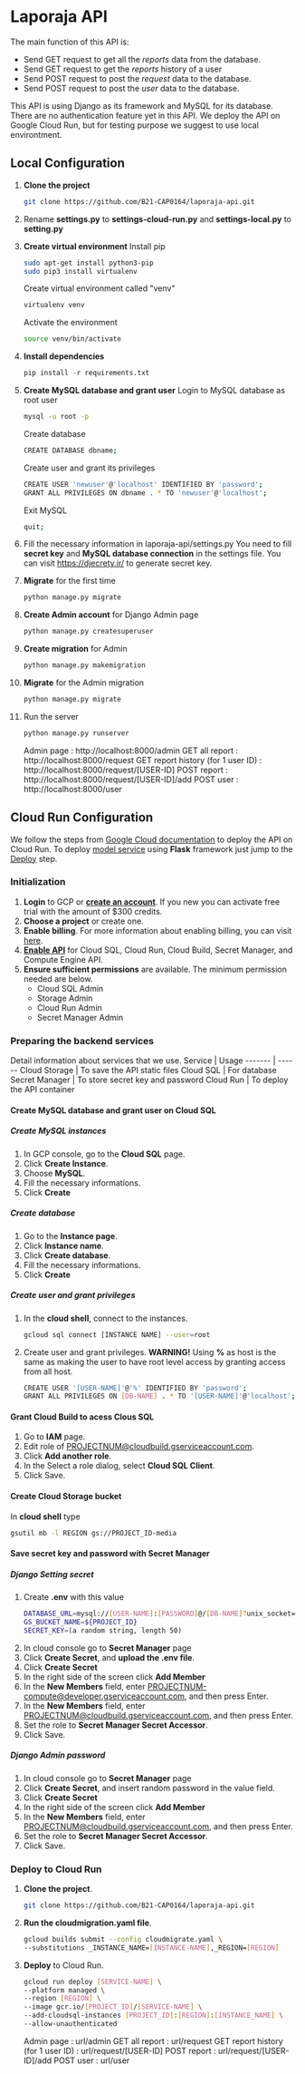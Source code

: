 # Laporaja API
The main function of this API is:
- Send GET request to get all the _reports_ data from the database.
- Send GET request to get the _reports_ history of a user
- Send POST request to post the _request_ data to the database.
- Send POST request to post the _user_ data to the database.

This API is using Django as its framework and MySQL for its database.
There are no authentication feature yet in this API. 
We deploy the API on Google Cloud Run, but for testing purpose we suggest to use local environtment.

## Local Configuration
1. **Clone the project**
    ```sh
    git clone https://github.com/B21-CAP0164/laporaja-api.git
    ```
2. Rename **settings.py** to **settings-cloud-run.py** and **settings-local.py** to **setting.py**
2. **Create virtual environment**
    Install pip
    ```sh
    sudo apt-get install python3-pip
    sudo pip3 install virtualenv
    ```
    Create virtual environment called "venv"
    ```sh
    virtualenv venv
    ```
    Activate the environment
    ```sh
    source venv/bin/activate
    ```
3. **Install dependencies**
    ```python
    pip install -r requirements.txt
    ```
4. **Create MySQL database and grant user**
    Login to MySQL database as root user
    ```sh
    mysql -u root -p
    ```
    Create database
    ```sh
    CREATE DATABASE dbname;
    ```
    Create user and grant its privileges
    ```sh
    CREATE USER 'newuser'@'localhost' IDENTIFIED BY 'password';
    GRANT ALL PRIVILEGES ON dbname . * TO 'newuser'@'localhost';
    ```
    Exit MySQL
    ```sh
    quit;
    ```
5. Fill the necessary information in laporaja-api/settings.py
    You need to fill **secret key** and **MySQL database connection** in the settings file.
    You can visit https://djecrety.ir/ to generate secret key. 

6. **Migrate** for the first time
    ```sh
    python manage.py migrate
    ```
7. **Create Admin account** for Django Admin page
    ```sh
    python manage.py createsuperuser
    ```
8. **Create migration** for Admin
    ```sh
    python manage.py makemigration
    ```
9. **Migrate** for the Admin migration
    ```sh
    python manage.py migrate
    ```
10. Run the server
    ```sh
    python manage.py runserver
    ```
    Admin page : http://localhost:8000/admin
    GET all report : http://localhost:8000/request
    GET report history (for 1 user ID) : http://localhost:8000/request/[USER-ID]
    POST report : http://localhost:8000/request/[USER-ID]/add
    POST user : http://localhost:8000/user
    
## Cloud Run Configuration
We follow the steps from [Google Cloud documentation](https://cloud.google.com/python/django/run) to deploy the API on Cloud Run.
To deploy [model service](https://github.com/B21-CAP0164/ML_Final-Project.git) using **Flask** framework just jump to the [Deploy](/#-deploy-to-cloud-run) step.

### Initialization
1. **Login** to GCP or [**create an account**](https://console.cloud.google.com/freetrial?_ga=2.79791191.1147108650.1623074813-999576286.1622490512). If you new you can activate free trial with the amount of $300 credits.
2. **Choose a project** or create one.
3. **Enable billing**. For more information about enabling billing, you can visit [here]( https://cloud.google.com/billing/docs/how-to/modify-project).
4. [**Enable API**](https://console.cloud.google.com/flows/enableapi?apiid=run.googleapis.com,sql-component.googleapis.com,sqladmin.googleapis.com,compute.googleapis.com,cloudbuild.googleapis.com,secretmanager.googleapis.com&_ga=2.118206409.1147108650.1623074813-999576286.1622490512&_gac=1.253091323.1623075296.Cj0KCQjwh_eFBhDZARIsALHjIKdof96Em5Zk67EaqR4GmjPsoKsXKBHSwcW2xWhYxw8IyGxNqAnHdsgaAqRDEALw_wcB) for Cloud SQL, Cloud Run, Cloud Build, Secret Manager, and Compute Engine API.
5. **Ensure sufficient permissions** are available. The minimum permission needed are below.
    - Cloud SQL Admin
    - Storage Admin
    - Cloud Run Admin
    - Secret Manager Admin

### Preparing the backend services
Detail information about services that we use.
Service | Usage
------- | ------
Cloud Storage | To save the API static files
Cloud SQL | For database
Secret Manager | To store secret key and password
Cloud Run | To deploy the API container

#### Create MySQL database and grant user on Cloud SQL
##### Create MySQL instances 
1. In GCP console, go to the **Cloud SQL** page.
2. Click **Create Instance**.
3. Choose **MySQL**.
4. Fill the necessary informations.
5. Click **Create**
##### Create database
1. Go to the **Instance page**.
2. Click **Instance name**.
3. Click **Create database**.
4. Fill the necessary informations.
5. Click **Create**
##### Create user and grant privileges
1. In the **cloud shell**, connect to the instances.
    ```sh
    gcloud sql connect [INSTANCE NAME] --user=root
    ```
2. Create user and grant privileges.
**WARNING!** Using **%** as host is the same as making the user to have root level access by granting access from all host.
    ```sh
    CREATE USER '[USER-NAME]'@'%' IDENTIFIED BY 'password';
    GRANT ALL PRIVILEGES ON [DB-NAME] . * TO '[USER-NAME]'@'localhost';
    ```
    
#### Grant Cloud Build to acess Clous SQL
1. Go to **IAM** page.
2. Edit role of PROJECTNUM@cloudbuild.gserviceaccount.com.
3. Click **Add another role**.
4. In the Select a role dialog, select **Cloud SQL Client**.
5. Click Save.

#### Create Cloud Storage bucket
In **cloud shell** type
```sh
gsutil mb -l REGION gs://PROJECT_ID-media
```

#### Save secret key and password with Secret Manager
##### Django Setting secret
1. Create **.env** with this value
    ```sh
    DATABASE_URL=mysql://[USER-NAME]:[PASSWORD]@/[DB-NAME]?unix_socket=/cloudsql/${PROJECT_ID}:${REGION}:<instances-name>
    GS_BUCKET_NAME=${PROJECT_ID} 
    SECRET_KEY=(a random string, length 50)
    ```
2. In cloud console go to **Secret Manager** page
3. Click **Create Secret**, and **upload the .env file**. 
4. Click **Create Secret**
5. In the right side of the screen click **Add Member**
6. In the **New Members** field, enter PROJECTNUM-compute@developer.gserviceaccount.com, and then press Enter.
7. In the **New Members** field, enter PROJECTNUM@cloudbuild.gserviceaccount.com, and then press Enter.
8. Set the role to **Secret Manager Secret Accessor**.
9. Click Save.
##### Django Admin password
1. In cloud console go to **Secret Manager** page
3. Click **Create Secret**, and insert random password in the value field. 
4. Click **Create Secret**
5. In the right side of the screen click **Add Member**
7. In the **New Members** field, enter PROJECTNUM@cloudbuild.gserviceaccount.com, and then press Enter.
8. Set the role to **Secret Manager Secret Accessor**.
9. Click Save.

### Deploy to Cloud Run
1. **Clone the project**.
    ```sh
    git clone https://github.com/B21-CAP0164/laporaja-api.git
    ```
2. **Run the cloudmigration.yaml file**. 
    ```sh
    gcloud builds submit --config cloudmigrate.yaml \
    --substitutions _INSTANCE_NAME=[INSTANCE-NAME],_REGION=[REGION]
    ```
3. **Deploy** to Cloud Run.
    ```sh
    gcloud run deploy [SERVICE-NAME] \
    --platform managed \
    --region [REGION] \
    --image gcr.io/[PROJECT_ID]/[SERVICE-NAME] \
    --add-cloudsql-instances [PROJECT_ID]:[REGION]:[INSTANCE_NAME] \
    --allow-unauthenticated
    ```
    Admin page : url/admin
    GET all report : url/request
    GET report history (for 1 user ID) : url/request/[USER-ID]
    POST report : url/request/[USER-ID]/add
    POST user : url/user
